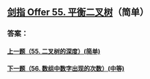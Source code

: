 ## [剑指 Offer 55. 平衡二叉树](https://leetcode-cn.com/problems/merge-two-sorted-lists/)（简单）





### 答案：



#### [上一题（55. 二叉树的深度）(简单)](https://github.com/sdwwld/leetCode/blob/master/src/main/java/com/wld/java/offer/剑指Offer55-I.md)

#### [下一题（56. 数组中数字出现的次数）(中等)](https://github.com/sdwwld/leetCode/blob/master/src/main/java/com/wld/java/offer/剑指Offer56-I.md)